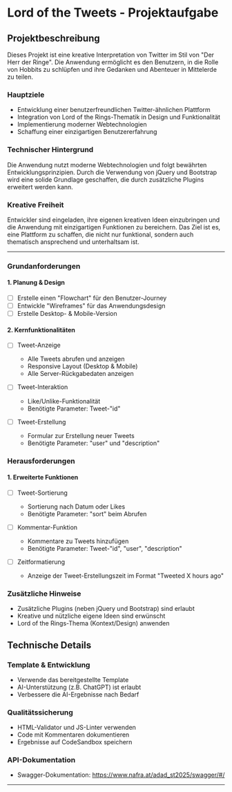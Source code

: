 # Lord of the Tweets - Projektaufgabe

## Projektbeschreibung

Dieses Projekt ist eine kreative Interpretation von Twitter im Stil von "Der Herr der Ringe". Die Anwendung ermöglicht es den Benutzern, in die Rolle von Hobbits zu schlüpfen und ihre Gedanken und Abenteuer in Mittelerde zu teilen.

### Hauptziele
- Entwicklung einer benutzerfreundlichen Twitter-ähnlichen Plattform
- Integration von Lord of the Rings-Thematik in Design und Funktionalität
- Implementierung moderner Webtechnologien
- Schaffung einer einzigartigen Benutzererfahrung

### Technischer Hintergrund
Die Anwendung nutzt moderne Webtechnologien und folgt bewährten Entwicklungsprinzipien. Durch die Verwendung von jQuery und Bootstrap wird eine solide Grundlage geschaffen, die durch zusätzliche Plugins erweitert werden kann.

### Kreative Freiheit
Entwickler sind eingeladen, ihre eigenen kreativen Ideen einzubringen und die Anwendung mit einzigartigen Funktionen zu bereichern. Das Ziel ist es, eine Plattform zu schaffen, die nicht nur funktional, sondern auch thematisch ansprechend und unterhaltsam ist.
____________________________________________________________________________________________
### Grundanforderungen

#### 1. Planung & Design
- [ ] Erstelle einen "Flowchart" für den Benutzer-Journey
- [ ] Entwickle "Wireframes" für das Anwendungsdesign
- [ ] Erstelle Desktop- & Mobile-Version

#### 2. Kernfunktionalitäten
- [ ] Tweet-Anzeige
  - Alle Tweets abrufen und anzeigen
  - Responsive Layout (Desktop & Mobile)
  - Alle Server-Rückgabedaten anzeigen

- [ ] Tweet-Interaktion
  - Like/Unlike-Funktionalität
  - Benötigte Parameter: Tweet-"id"

- [ ] Tweet-Erstellung
  - Formular zur Erstellung neuer Tweets
  - Benötigte Parameter: "user" und "description"

### Herausforderungen

#### 1. Erweiterte Funktionen
- [ ] Tweet-Sortierung
  - Sortierung nach Datum oder Likes
  - Benötigte Parameter: "sort" beim Abrufen

- [ ] Kommentar-Funktion
  - Kommentare zu Tweets hinzufügen
  - Benötigte Parameter: Tweet-"id", "user", "description"

- [ ] Zeitformatierung
  - Anzeige der Tweet-Erstellungszeit im Format "Tweeted X hours ago"

### Zusätzliche Hinweise

- Zusätzliche Plugins (neben jQuery und Bootstrap) sind erlaubt
- Kreative und nützliche eigene Ideen sind erwünscht
- Lord of the Rings-Thema (Kontext/Design) anwenden

## Technische Details

### Template & Entwicklung
- Verwende das bereitgestellte Template
- AI-Unterstützung (z.B. ChatGPT) ist erlaubt
- Verbessere die AI-Ergebnisse nach Bedarf

### Qualitätssicherung
- HTML-Validator und JS-Linter verwenden
- Code mit Kommentaren dokumentieren
- Ergebnisse auf CodeSandbox speichern

### API-Dokumentation
- Swagger-Dokumentation: https://www.nafra.at/adad_st2025/swagger/#/

____________________________________________________________________________________________




